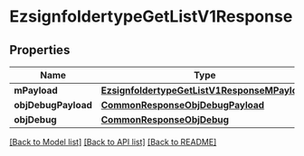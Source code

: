 # EzsignfoldertypeGetListV1Response

## Properties
Name | Type | Description | Notes
------------ | ------------- | ------------- | -------------
**mPayload** | [**EzsignfoldertypeGetListV1ResponseMPayload**](EzsignfoldertypeGetListV1ResponseMPayload.md) |  | 
**objDebugPayload** | [**CommonResponseObjDebugPayload**](CommonResponseObjDebugPayload.md) |  | [optional] 
**objDebug** | [**CommonResponseObjDebug**](CommonResponseObjDebug.md) |  | [optional] 

[[Back to Model list]](../README.md#documentation-for-models) [[Back to API list]](../README.md#documentation-for-api-endpoints) [[Back to README]](../README.md)


